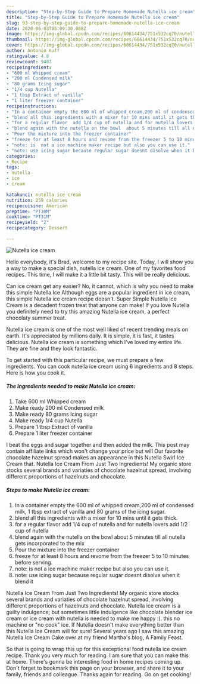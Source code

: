 ```yaml
---
description: "Step-by-Step Guide to Prepare Homemade Nutella ice cream"
title: "Step-by-Step Guide to Prepare Homemade Nutella ice cream"
slug: 93-step-by-step-guide-to-prepare-homemade-nutella-ice-cream
date: 2020-06-03T05:09:30.088Z
image: https://img-global.cpcdn.com/recipes/60614434/751x532cq70/nutella-ice-cream-recipe-main-photo.jpg
thumbnail: https://img-global.cpcdn.com/recipes/60614434/751x532cq70/nutella-ice-cream-recipe-main-photo.jpg
cover: https://img-global.cpcdn.com/recipes/60614434/751x532cq70/nutella-ice-cream-recipe-main-photo.jpg
author: Antonio Huff
ratingvalue: 4.8
reviewcount: 9407
recipeingredient:
- "600 ml Whipped cream"
- "200 ml Condensed milk"
- "80 grams Icing sugar"
- "1/4 cup Nutella"
- "1 tbsp Extract of vanilla"
- "1 liter freezer container"
recipeinstructions:
- "In a container empty the 600 ml of whipped cream,200 ml of condensed milk, 1 tbsp extract of vanilla and 80 grams of the icing sugar."
- "blend all this ingredients with a mixer for 10 mins until it gets thick."
- "for a regular flavor  add 1/4 cup of nutella and for nutella lovers add 1/2 cup of nutella"
- "blend again with the nutella on the bowl  about 5 minutes till all nutella gets incorporated to the mix"
- "Pour the mixture into the freezer container"
- "freeze for at least 8 hours and revome from the freezer 5 to 10 minutes before serving."
- "note: is  not a ice machine maker recipe but also you can use it."
- "note: use icing sugar because regular sugar doesnt disolve when it blend it"
categories:
- Recipe
tags:
- nutella
- ice
- cream

katakunci: nutella ice cream 
nutrition: 259 calories
recipecuisine: American
preptime: "PT30M"
cooktime: "PT31M"
recipeyield: "2"
recipecategory: Dessert

---
```



![Nutella ice cream](https://img-global.cpcdn.com/recipes/60614434/751x532cq70/nutella-ice-cream-recipe-main-photo.jpg)

Hello everybody, it's Brad, welcome to my recipe site. Today, I will show you a way to make a special dish, nutella ice cream. One of my favorites food recipes. This time, I will make it a little bit tasty. This will be really delicious.

Can ice cream get any easier? No, it cannot, which is why you need to make this simple Nutella Ice Although eggs are a popular ingredient in ice cream, this simple Nutella ice cream recipe doesn&#39;t. Super Simple Nutella Ice Cream is a decadent frozen treat that anyone can make! If you love Nutella you definitely need to try this amazing Nutella ice cream, a perfect chocolaty summer treat.

Nutella ice cream is one of the most well liked of recent trending meals on earth. It's appreciated by millions daily. It is simple, it is fast, it tastes delicious. Nutella ice cream is something which I've loved my entire life. They are fine and they look fantastic.


To get started with this particular recipe, we must prepare a few ingredients. You can cook nutella ice cream using 6 ingredients and 8 steps. Here is how you cook it.

<!--inarticleads1-->

##### The ingredients needed to make Nutella ice cream:

1. Take 600 ml Whipped cream
1. Make ready 200 ml Condensed milk
1. Make ready 80 grams Icing sugar
1. Make ready 1/4 cup Nutella
1. Prepare 1 tbsp Extract of vanilla
1. Prepare 1 liter freezer container


I beat the eggs and sugar together and then added the milk. This post may contain affiliate links which won&#39;t change your price but will Our favorite chocolate hazelnut spread makes an appearance in this Nutella Swirl Ice Cream that. Nutella Ice Cream From Just Two Ingredients! My organic store stocks several brands and variaties of chocolate hazelnut spread, involving different proportions of hazelnuts and chocolate. 

<!--inarticleads2-->

##### Steps to make Nutella ice cream:

1. In a container empty the 600 ml of whipped cream,200 ml of condensed milk, 1 tbsp extract of vanilla and 80 grams of the icing sugar.
1. blend all this ingredients with a mixer for 10 mins until it gets thick.
1. for a regular flavor  add 1/4 cup of nutella and for nutella lovers add 1/2 cup of nutella
1. blend again with the nutella on the bowl  about 5 minutes till all nutella gets incorporated to the mix
1. Pour the mixture into the freezer container
1. freeze for at least 8 hours and revome from the freezer 5 to 10 minutes before serving.
1. note: is  not a ice machine maker recipe but also you can use it.
1. note: use icing sugar because regular sugar doesnt disolve when it blend it


Nutella Ice Cream From Just Two Ingredients! My organic store stocks several brands and variaties of chocolate hazelnut spread, involving different proportions of hazelnuts and chocolate. Nutella ice cream is a guilty indulgence; but sometimes little indulgence like chocolate blender ice cream or ice cream with nutella is needed to make me happy :). this no machine or &#34;no cook&#34; ice. If Nutella doesn&#39;t make everything better than this Nutella Ice Cream will for sure! Several years ago I saw this amazing Nutella Ice Cream Cake over at my friend Martha&#39;s blog, A Family Feast. 

So that is going to wrap this up for this exceptional food nutella ice cream recipe. Thank you very much for reading. I am sure that you can make this at home. There's gonna be interesting food in home recipes coming up. Don't forget to bookmark this page on your browser, and share it to your family, friends and colleague. Thanks again for reading. Go on get cooking!
